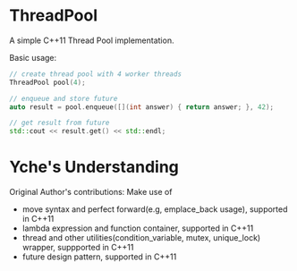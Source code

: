 ThreadPool
==========

A simple C++11 Thread Pool implementation.

Basic usage:
```c++
// create thread pool with 4 worker threads
ThreadPool pool(4);

// enqueue and store future
auto result = pool.enqueue([](int answer) { return answer; }, 42);

// get result from future
std::cout << result.get() << std::endl;

```

Yche's Understanding
==========
Original Author's contributions: Make use of 
- move syntax and perfect forward(e.g, emplace_back usage), supported in C++11
- lambda expression and function container, supported in C++11
- thread and other utilities(condition_variable, mutex, unique_lock) wrapper, suppported in C++11
- future design pattern, supported in C++11